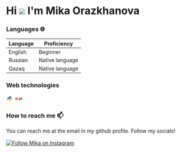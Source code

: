# Hi <img src="https://media.giphy.com/media/hvRJCLFzcasrR4ia7z/giphy.gif" width="25px"> I'm Mika Orazkhanova


### Languages 🌐

| Language      | Proficiency                             |
| ------------- | ----------------------------------------|
| English       | Beginner                                |
| Russian       | Native language                         |
| Qazaq         | Native language                         |

### Web technologies
<code><img height="20" src="https://raw.githubusercontent.com/github/explore/80688e429a7d4ef2fca1e82350fe8e3517d3494d/topics/python/python.png"></code>
<code><img height="20" src="https://raw.githubusercontent.com/github/explore/80688e429a7d4ef2fca1e82350fe8e3517d3494d/topics/git/git.png"></code>

### How to reach me 📫 

You can reach me at the email in my github profile. Follow my socials!

[<img src="https://upload.wikimedia.org/wikipedia/commons/thumb/e/e7/Instagram_logo_2016.svg/640px-Instagram_logo_2016.svg.png" height="40em" align="center" alt="Follow Mika on Instagram" title="Follow Mika on Instagram"/>](https://instagram.com/mika_o1)



